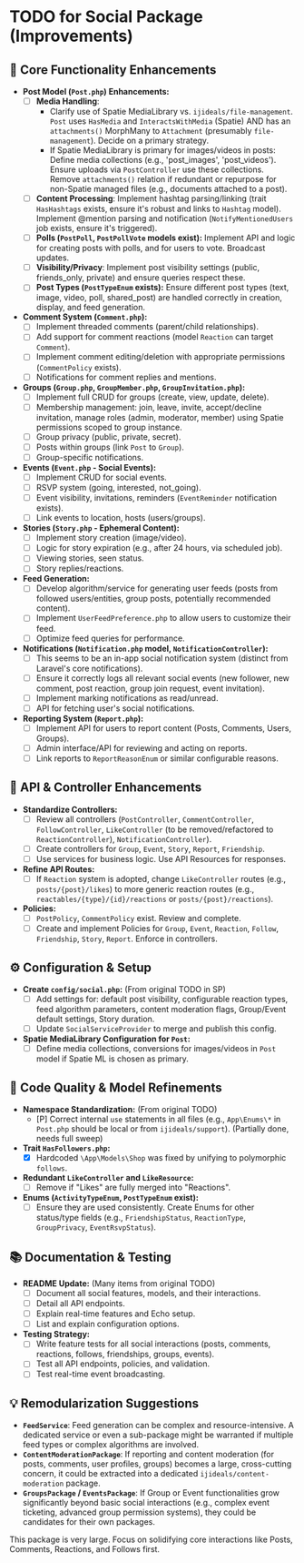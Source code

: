 # TODO for Social Package (Improvements)

## 🚀 Core Functionality Enhancements

-   **Post Model (`Post.php`) Enhancements:**
    -   [ ] **Media Handling**:
        -   Clarify use of Spatie MediaLibrary vs. `ijideals/file-management`. `Post` uses `HasMedia` and `InteractsWithMedia` (Spatie) AND has an `attachments()` MorphMany to `Attachment` (presumably `file-management`). Decide on a primary strategy.
        -   If Spatie MediaLibrary is primary for images/videos in posts: Define media collections (e.g., 'post_images', 'post_videos'). Ensure uploads via `PostController` use these collections. Remove `attachments()` relation if redundant or repurpose for non-Spatie managed files (e.g., documents attached to a post).
    -   [ ] **Content Processing**: Implement hashtag parsing/linking (trait `HasHashtags` exists, ensure it's robust and links to `Hashtag` model). Implement @mention parsing and notification (`NotifyMentionedUsers` job exists, ensure it's triggered).
    -   [ ] **Polls (`PostPoll`, `PostPollVote` models exist):** Implement API and logic for creating posts with polls, and for users to vote. Broadcast updates.
    -   [ ] **Visibility/Privacy**: Implement post visibility settings (public, friends_only, private) and ensure queries respect these.
    -   [ ] **Post Types (`PostTypeEnum` exists):** Ensure different post types (text, image, video, poll, shared_post) are handled correctly in creation, display, and feed generation.
-   **Comment System (`Comment.php`):**
    -   [ ] Implement threaded comments (parent/child relationships).
    -   [ ] Add support for comment reactions (model `Reaction` can target `Comment`).
    -   [ ] Implement comment editing/deletion with appropriate permissions (`CommentPolicy` exists).
    -   [ ] Notifications for comment replies and mentions.
-   **Groups (`Group.php`, `GroupMember.php`, `GroupInvitation.php`):**
    -   [ ] Implement full CRUD for groups (create, view, update, delete).
    -   [ ] Membership management: join, leave, invite, accept/decline invitation, manage roles (admin, moderator, member) using Spatie permissions scoped to group instance.
    -   [ ] Group privacy (public, private, secret).
    -   [ ] Posts within groups (link `Post` to `Group`).
    -   [ ] Group-specific notifications.
-   **Events (`Event.php` - Social Events):**
    -   [ ] Implement CRUD for social events.
    -   [ ] RSVP system (going, interested, not_going).
    -   [ ] Event visibility, invitations, reminders (`EventReminder` notification exists).
    -   [ ] Link events to location, hosts (users/groups).
-   **Stories (`Story.php` - Ephemeral Content):**
    -   [ ] Implement story creation (image/video).
    -   [ ] Logic for story expiration (e.g., after 24 hours, via scheduled job).
    -   [ ] Viewing stories, seen status.
    -   [ ] Story replies/reactions.
-   **Feed Generation:**
    -   [ ] Develop algorithm/service for generating user feeds (posts from followed users/entities, group posts, potentially recommended content).
    -   [ ] Implement `UserFeedPreference.php` to allow users to customize their feed.
    -   [ ] Optimize feed queries for performance.
-   **Notifications (`Notification.php` model, `NotificationController`):**
    -   [ ] This seems to be an in-app social notification system (distinct from Laravel's core notifications).
    -   [ ] Ensure it correctly logs all relevant social events (new follower, new comment, post reaction, group join request, event invitation).
    -   [ ] Implement marking notifications as read/unread.
    -   [ ] API for fetching user's social notifications.
-   **Reporting System (`Report.php`):**
    -   [ ] Implement API for users to report content (Posts, Comments, Users, Groups).
    -   [ ] Admin interface/API for reviewing and acting on reports.
    -   [ ] Link reports to `ReportReasonEnum` or similar configurable reasons.

## 🔧 API & Controller Enhancements

-   **Standardize Controllers:**
    -   [ ] Review all controllers (`PostController`, `CommentController`, `FollowController`, `LikeController` (to be removed/refactored to `ReactionController`), `NotificationController`).
    -   [ ] Create controllers for `Group`, `Event`, `Story`, `Report`, `Friendship`.
    -   [ ] Use services for business logic. Use API Resources for responses.
-   **Refine API Routes:**
    -   [ ] If `Reaction` system is adopted, change `LikeController` routes (e.g., `posts/{post}/likes`) to more generic reaction routes (e.g., `reactables/{type}/{id}/reactions` or `posts/{post}/reactions`).
-   **Policies:**
    -   [ ] `PostPolicy`, `CommentPolicy` exist. Review and complete.
    -   [ ] Create and implement Policies for `Group`, `Event`, `Reaction`, `Follow`, `Friendship`, `Story`, `Report`. Enforce in controllers.

## ⚙️ Configuration & Setup

-   **Create `config/social.php`:** (From original TODO in SP)
    -   [ ] Add settings for: default post visibility, configurable reaction types, feed algorithm parameters, content moderation flags, Group/Event default settings, Story duration.
    -   [ ] Update `SocialServiceProvider` to merge and publish this config.
-   **Spatie MediaLibrary Configuration for `Post`:**
    -   [ ] Define media collections, conversions for images/videos in `Post` model if Spatie ML is chosen as primary.

## 🧹 Code Quality & Model Refinements

-   **Namespace Standardization:** (From original TODO)
    -   [P] Correct internal `use` statements in all files (e.g., `App\Enums\*` in `Post.php` should be local or from `ijideals/support`). (Partially done, needs full sweep)
-   **Trait `HasFollowers.php`:**
    -   [X] Hardcoded `\App\Models\Shop` was fixed by unifying to polymorphic `follows`.
-   **Redundant `LikeController` and `LikeResource`:**
    -   [ ] Remove if "Likes" are fully merged into "Reactions".
-   **Enums (`ActivityTypeEnum`, `PostTypeEnum` exist):**
    -   [ ] Ensure they are used consistently. Create Enums for other status/type fields (e.g., `FriendshipStatus`, `ReactionType`, `GroupPrivacy`, `EventRsvpStatus`).

## 📚 Documentation & Testing

-   **README Update:** (Many items from original TODO)
    -   [ ] Document all social features, models, and their interactions.
    -   [ ] Detail all API endpoints.
    -   [ ] Explain real-time features and Echo setup.
    -   [ ] List and explain configuration options.
-   **Testing Strategy:**
    -   [ ] Write feature tests for all social interactions (posts, comments, reactions, follows, friendships, groups, events).
    -   [ ] Test all API endpoints, policies, and validation.
    -   [ ] Test real-time event broadcasting.

## 💡 Remodularization Suggestions

*   **`FeedService`**: Feed generation can be complex and resource-intensive. A dedicated service or even a sub-package might be warranted if multiple feed types or complex algorithms are involved.
*   **`ContentModerationPackage`**: If reporting and content moderation (for posts, comments, user profiles, groups) becomes a large, cross-cutting concern, it could be extracted into a dedicated `ijideals/content-moderation` package.
*   **`GroupsPackage` / `EventsPackage`**: If Group or Event functionalities grow significantly beyond basic social interactions (e.g., complex event ticketing, advanced group permission systems), they could be candidates for their own packages.

This package is very large. Focus on solidifying core interactions like Posts, Comments, Reactions, and Follows first.
